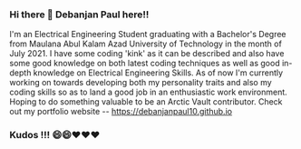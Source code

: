 ### Hi there 👋 Debanjan Paul here!!

<!--
**debanjanpaul10/debanjanpaul10** is a ✨ _special_ ✨ repository because its `README.md` (this file) appears on your GitHub profile.

Here are some ideas to get you started:

- 🔭 I’m currently working on ...
- 🌱 I’m currently learning ...
- 👯 I’m looking to collaborate on ...
- 🤔 I’m looking for help with ...
- 💬 Ask me about ...
- 📫 How to reach me: ...
- 😄 Pronouns: ...
- ⚡ Fun fact: ...
-->
I'm an Electrical Engineering Student graduating with a Bachelor's Degree from Maulana Abul Kalam Azad University of Technology in the month of July 2021. I have some coding 'kink' as it can be described and also have some good knowledge on both latest coding techniques as well as good in-depth knowledge on Electrical Engineering Skills.
As of now I'm currently working on towards developing both my personality traits and also my coding skills so as to land a good job in an enthusiastic work environment.
Hoping to do something valuable to be an Arctic Vault contributor.
Check out my portfolio website -- https://debanjanpaul10.github.io
### Kudos !!! 😄😄❤️❤️❤️
